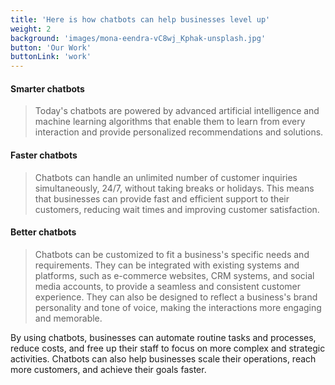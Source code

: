```yaml
---
title: 'Here is how chatbots can help businesses level up'
weight: 2
background: 'images/mona-eendra-vC8wj_Kphak-unsplash.jpg'
button: 'Our Work'
buttonLink: 'work'
---
```


#### Smarter chatbots
> Today's chatbots are powered by advanced artificial intelligence and machine learning algorithms that enable them to learn from every interaction and provide personalized recommendations and solutions.

#### Faster chatbots
> Chatbots can handle an unlimited number of customer inquiries simultaneously, 24/7, without taking breaks or holidays. This means that businesses can provide fast and efficient support to their customers, reducing wait times and improving customer satisfaction.

#### Better chatbots
> Chatbots can be customized to fit a business's specific needs and requirements. They can be integrated with existing systems and platforms, such as e-commerce websites, CRM systems, and social media accounts, to provide a seamless and consistent customer experience. They can also be designed to reflect a business's brand personality and tone of voice, making the interactions more engaging and memorable.

By using chatbots, businesses can automate routine tasks and processes, reduce costs, and free up their staff to focus on more complex and strategic activities. Chatbots can also help businesses scale their operations, reach more customers, and achieve their goals faster.
